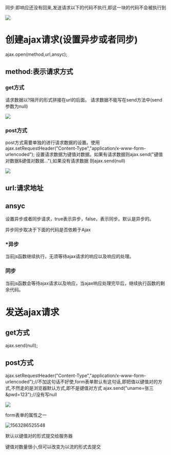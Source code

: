 同步:即响应还没有回来,发送请求以下的代码不执行,即这一块的代码不会被执行到

![](https://sumomoriaty.oss-cn-beijing.aliyuncs.com/markdown/20190716220033.png)

# 创建ajax请求(设置异步或者同步)

ajax.open(method,url,ansyc);

## method:表示请求方式

### get方式

请求数据以?隔开的形式拼接在url的后面。
请求数据不能写在send方法中(send参数为null)

![](https://sumomoriaty.oss-cn-beijing.aliyuncs.com/markdown/20190716220940.png)

### post方式

post方式需要单独的进行请求数据的设置。使用ajax.setRequestHeader("Content-Type","application/x-www-form-urlencoded");
设置请求数据为键值对数据。如果有请求数据则ajax.send("键值对数据&键值对数据..."),如果没有请求数据
则ajax.send(null)

![](https://sumomoriaty.oss-cn-beijing.aliyuncs.com/markdown/20190716221155.png)

## url:请求地址

## ansyc

设置异步或者同步请求，true表示异步，false，表示同步。默认是异步的。

异步同步取决于下面的代码是否依赖于Ajax

### *异步

当前js函数继续执行，无须等待ajax请求的响应以及响应的处理。

### 	    						 同步

当前js函数会等待ajax请求以及响应，当ajax响应处理完毕后，继续执行函数的剩余代码。

# 发送ajax请求

## get方式

ajax.send(null);

## post方式

ajax.setRequestHeader("Content-Type","application/x-www-form-urlencoded");//不加这句话不好使,form表单默认有这句话,即把值以键值对的方式,不然走的是浏览器默认方式,即不是键值对方式
ajax.send("uname=张三&pwd=123");//没有写null

![](https://sumomoriaty.oss-cn-beijing.aliyuncs.com/markdown/20190716221337.png)

form表单的属性之一

![1563286525548](C:\Users\RuicyQuan\AppData\Roaming\Typora\typora-user-images\1563286525548.png)

默认以键值对的形式提交给服务器

键值对数量很小,但可以改变为以流的形式去提交
